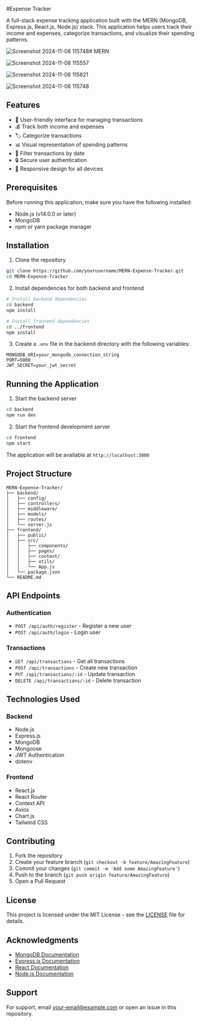 #Expense Tracker

A full-stack expense tracking application built with the MERN (MongoDB, Express.js, React.js, Node.js) stack. This application helps users track their income and expenses, categorize transactions, and visualize their spending patterns.



![Screenshot 2024-11-08 115748](https://github.com/user-attachments/assets/0606b25e-481c-4434-84d7-fce200bb1670)# MERN 

![Screenshot 2024-11-08 115557](https://github.com/user-attachments/assets/a2d4c450-4e93-4dbb-bfd5-fd5ba32acf16)

![Screenshot 2024-11-08 115621](https://github.com/user-attachments/assets/494cee2e-fa55-45af-8760-c978fa504d31)

![Screenshot 2024-11-08 115748](https://github.com/user-attachments/assets/0a374450-71f5-470d-ba0e-1c6d476b91b8)



## Features

- 📱 User-friendly interface for managing transactions
- 💰 Track both income and expenses
- 🏷️ Categorize transactions
- 📊 Visual representation of spending patterns
- 📅 Filter transactions by date
- 🔒 Secure user authentication
- 📱 Responsive design for all devices

## Prerequisites

Before running this application, make sure you have the following installed:
- Node.js (v14.0.0 or later)
- MongoDB
- npm or yarn package manager

## Installation

1. Clone the repository
```bash
git clone https://github.com/yourusername/MERN-Expense-Tracker.git
cd MERN-Expense-Tracker
```

2. Install dependencies for both backend and frontend
```bash
# Install backend dependencies
cd backend
npm install

# Install frontend dependencies
cd ../frontend
npm install
```

3. Create a `.env` file in the backend directory with the following variables:
```env
MONGODB_URI=your_mongodb_connection_string
PORT=5000
JWT_SECRET=your_jwt_secret
```

## Running the Application

1. Start the backend server
```bash
cd backend
npm run dev
```

2. Start the frontend development server
```bash
cd frontend
npm start
```

The application will be available at `http://localhost:3000`

## Project Structure

```
MERN-Expense-Tracker/
├── backend/
│   ├── config/
│   ├── controllers/
│   ├── middleware/
│   ├── models/
│   ├── routes/
│   └── server.js
├── frontend/
│   ├── public/
│   ├── src/
│   │   ├── components/
│   │   ├── pages/
│   │   ├── context/
│   │   ├── utils/
│   │   └── App.js
│   └── package.json
└── README.md
```

## API Endpoints

### Authentication
- `POST /api/auth/register` - Register a new user
- `POST /api/auth/login` - Login user

### Transactions
- `GET /api/transactions` - Get all transactions
- `POST /api/transactions` - Create new transaction
- `PUT /api/transactions/:id` - Update transaction
- `DELETE /api/transactions/:id` - Delete transaction

## Technologies Used

### Backend
- Node.js
- Express.js
- MongoDB
- Mongoose
- JWT Authentication
- dotenv

### Frontend
- React.js
- React Router
- Context API
- Axios
- Chart.js
- Tailwind CSS

## Contributing

1. Fork the repository
2. Create your feature branch (`git checkout -b feature/AmazingFeature`)
3. Commit your changes (`git commit -m 'Add some AmazingFeature'`)
4. Push to the branch (`git push origin feature/AmazingFeature`)
5. Open a Pull Request

## License

This project is licensed under the MIT License - see the [LICENSE](LICENSE) file for details.

## Acknowledgments

- [MongoDB Documentation](https://docs.mongodb.com/)
- [Express.js Documentation](https://expressjs.com/)
- [React Documentation](https://reactjs.org/)
- [Node.js Documentation](https://nodejs.org/)

## Support

For support, email your-email@example.com or open an issue in this repository.
